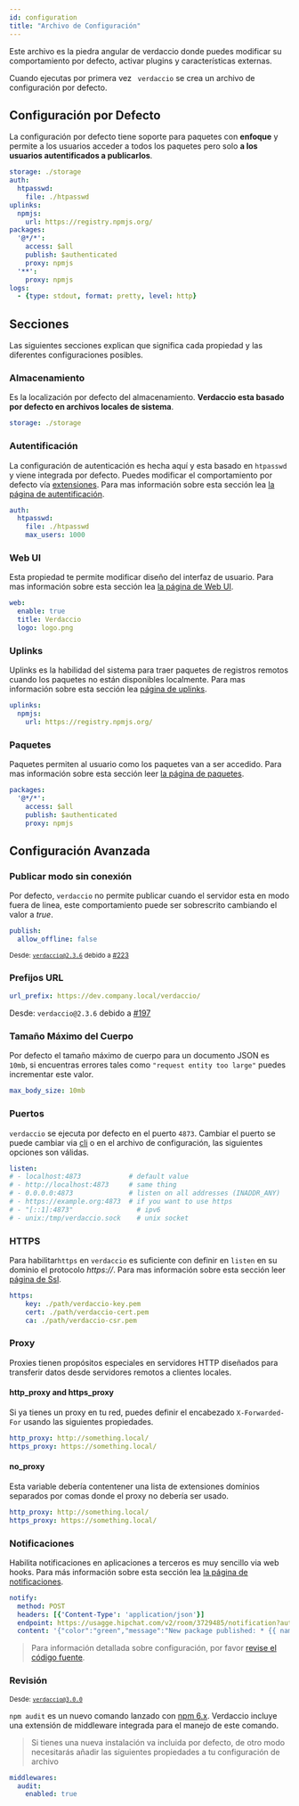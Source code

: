 ```yaml
---
id: configuration
title: "Archivo de Configuración"
---
```

Este archivo es la piedra angular de verdaccio donde puedes modificar su comportamiento por defecto, activar plugins y características externas.

Cuando ejecutas por primera vez ` verdaccio` se crea un archivo de configuración por defecto.

## Configuración por Defecto

La configuración por defecto tiene soporte para paquetes con **enfoque** y permite a los usuarios acceder a todos los paquetes pero solo **a los usuarios autentificados a publicarlos**.

```yaml
storage: ./storage
auth:
  htpasswd:
    file: ./htpasswd
uplinks:
  npmjs:
    url: https://registry.npmjs.org/
packages:
  '@*/*':
    access: $all
    publish: $authenticated
    proxy: npmjs
  '**':
    proxy: npmjs
logs:
  - {type: stdout, format: pretty, level: http}
```

## Secciones

Las siguientes secciones explican que significa cada propiedad y las diferentes configuraciones posibles.

### Almacenamiento

Es la localización por defecto del almacenamiento. **Verdaccio esta basado por defecto en archivos locales de sistema**.

```yaml
storage: ./storage
```

### Autentificación

La configuración de autenticación es hecha aquí y esta basado en `htpasswd` y viene integrada por defecto. Puedes modificar el comportamiento por defecto vía [extensiones](plugins.md). Para mas información sobre esta sección lea [la página de autentificación](auth.md).

```yaml
auth:
  htpasswd:
    file: ./htpasswd
    max_users: 1000
```

### Web UI

Esta propiedad te permite modificar diseño del interfaz de usuario. Para mas información sobre esta sección lea [la página de Web UI](web.md).

```yaml
web:
  enable: true
  title: Verdaccio
  logo: logo.png
```

### Uplinks

Uplinks es la habilidad del sistema para traer paquetes de registros remotos cuando los paquetes no están disponibles localmente. Para mas información sobre esta sección lea [página de uplinks](uplinks.md).

```yaml
uplinks:
  npmjs:
    url: https://registry.npmjs.org/
```

### Paquetes

Paquetes permiten al usuario como los paquetes van a ser accedido. Para mas información sobre esta sección leer [la página de paquetes](packages.md).

```yaml
packages:
  '@*/*':
    access: $all
    publish: $authenticated
    proxy: npmjs
```

## Configuración Avanzada

### Publicar modo sin conexión

Por defecto, `verdaccio` no permite publicar cuando el servidor esta en modo fuera de linea, este comportamiento puede ser sobrescrito cambiando el valor a *true*.

```yaml
publish:
  allow_offline: false
```

<small>Desde: <code>verdaccio@2.3.6</code> debido a <a href="https://github.com/verdaccio/verdaccio/pull/223">#223</a></small>

### Prefijos URL

```yaml
url_prefix: https://dev.company.local/verdaccio/
```

Desde: `verdaccio@2.3.6` debido a [#197](https://github.com/verdaccio/verdaccio/pull/197)

### Tamaño Máximo del Cuerpo

Por defecto el tamaño máximo de cuerpo para un documento JSON es `10mb`, si encuentras errores tales como `"request entity too large"` puedes incrementar este valor.

```yaml
max_body_size: 10mb
```

### Puertos

`verdaccio` se ejecuta por defecto en el puerto `4873`. Cambiar el puerto se puede cambiar via [cli](cli.md) o en el archivo de configuración, las siguientes opciones son válidas.

```yaml
listen:
# - localhost:4873            # default value
# - http://localhost:4873     # same thing
# - 0.0.0.0:4873              # listen on all addresses (INADDR_ANY)
# - https://example.org:4873  # if you want to use https
# - "[::1]:4873"                # ipv6
# - unix:/tmp/verdaccio.sock    # unix socket
```

### HTTPS

Para habilitar`https` en `verdaccio` es suficiente con definir en `listen` en su dominio el protocolo *https://*. Para mas información sobre esta sección leer [página de Ssl](ssl.md).

```yaml
https:
    key: ./path/verdaccio-key.pem
    cert: ./path/verdaccio-cert.pem
    ca: ./path/verdaccio-csr.pem
```

### Proxy

Proxies tienen propósitos especiales en servidores HTTP diseñados para transferir datos desde servidores remotos a clientes locales.

#### http_proxy and https_proxy

Si ya tienes un proxy en tu red, puedes definir el encabezado `X-Forwarded-For` usando las siguientes propiedades.

```yaml
http_proxy: http://something.local/
https_proxy: https://something.local/
```

#### no_proxy

Esta variable debería contentener una lista de extensiones domínios separados por comas donde el proxy no debería ser usado.

```yaml
http_proxy: http://something.local/
https_proxy: https://something.local/
```

### Notificaciones

Habilita notificaciones en aplicaciones a terceros es muy sencillo via web hooks. Para más información sobre esta sección lea [la página de notificaciones](notifications.md).

```yaml
notify:
  method: POST
  headers: [{'Content-Type': 'application/json'}]
  endpoint: https://usagge.hipchat.com/v2/room/3729485/notification?auth_token=mySecretToken
  content: '{"color":"green","message":"New package published: * {{ name }}*","notify":true,"message_format":"text"}'
```

> Para información detallada sobre configuración, por favor [revise el código fuente](https://github.com/verdaccio/verdaccio/tree/master/conf).

### Revisión

<small>Desde: <code>verdaccio@3.0.0</code></small>

`npm audit` es un nuevo comando lanzado con [npm 6.x](https://github.com/npm/npm/releases/tag/v6.1.0). Verdaccio incluye una extensión de middleware integrada para el manejo de este comando.

> Si tienes una nueva instalación va incluida por defecto, de otro modo necesitarás añadir las siguientes propiedades a tu configuración de archivo

```yaml
middlewares:
  audit:
    enabled: true
```